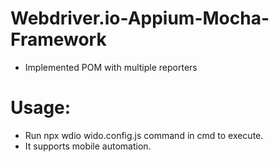 # Webdriver.io-Appium-Mocha-Framework
 - Implemented POM with multiple reporters
 
# Usage:
  - Run npx wdio wido.config.js command in cmd to execute.
  - It supports mobile automation.


